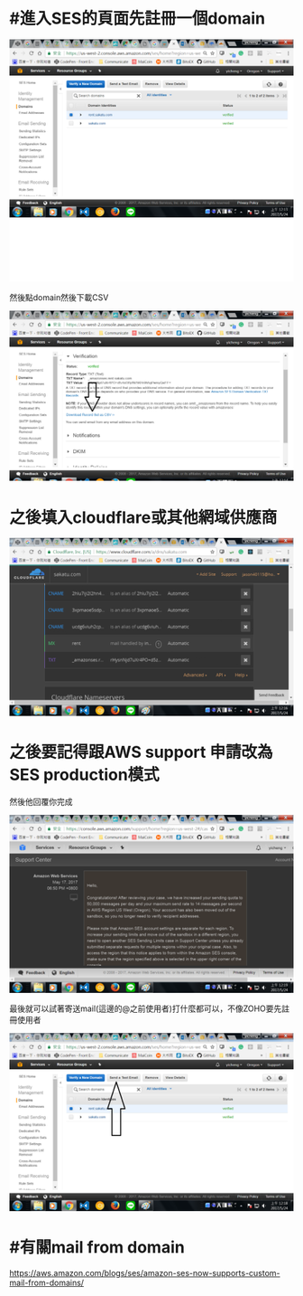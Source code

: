 # \#進入SES的頁面先註冊一個domain



![](/assets/01.png)

然後點domain然後下載CSV 



![](/assets/02.png)

# 之後填入cloudflare或其他網域供應商

![](/assets/23.png)

#  之後要記得跟AWS support  申請改為SES production模式

然後他回覆你完成

![](/assets/32.png)

最後就可以試著寄送mail\(這邊的@之前使用者\)打什麼都可以，不像ZOHO要先註冊使用者



![](/assets/42.png)

# \#有關mail from domain

https://aws.amazon.com/blogs/ses/amazon-ses-now-supports-custom-mail-from-domains/



